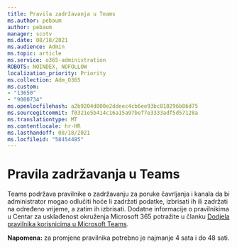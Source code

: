 ```yaml
---
title: Pravila zadržavanja u Teams
ms.author: pebaum
author: pebaum
manager: scotv
ms.date: 08/18/2021
ms.audience: Admin
ms.topic: article
ms.service: o365-administration
ROBOTS: NOINDEX, NOFOLLOW
localization_priority: Priority
ms.collection: Adm_O365
ms.custom:
- "13650"
- "9000734"
ms.openlocfilehash: a2b9204d800e2ddeec4cb6ee93bc810296b86d75
ms.sourcegitcommit: f0321e5b414c16a15a97bef7e3333adf5d57128a
ms.translationtype: MT
ms.contentlocale: hr-HR
ms.lasthandoff: 08/18/2021
ms.locfileid: "58454485"
---
```

# <a name="retention-policies-in-teams"></a>Pravila zadržavanja u Teams

Teams podržava pravilnike [](https://docs.microsoft.com/microsoftteams/retention-policies) o zadržavanju za poruke čavrljanja i kanala da bi administrator mogao odlučiti hoće li zadržati podatke, izbrisati ih ili zadržati na određeno vrijeme, a zatim ih izbrisati. Dodatne informacije o pravilnikima u Centar za usklađenost okruženja Microsoft 365 potražite u članku [Dodjela pravilnika korisnicima u Microsoft Teams](https://docs.microsoft.com/microsoftteams/assign-policies).

**Napomena:** za promjene pravilnika potrebno je najmanje 4 sata i do 48 sati.